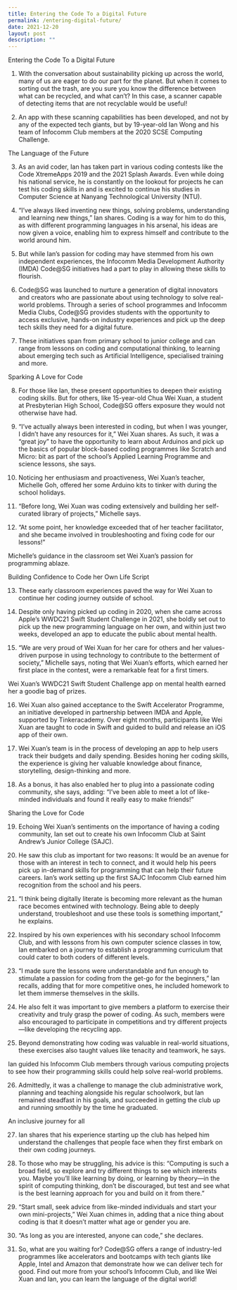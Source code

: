 ```yaml
---
title: Entering the Code To a Digital Future
permalink: /entering-digital-future/
date: 2021-12-20
layout: post
description: ""
---
```

Entering the Code To a Digital Future

1.	With the conversation about sustainability picking up across the world, many of us are eager to do our part for the planet. But when it comes to sorting out the trash, are you sure you know the difference between what can be recycled, and what can’t? In this case, a scanner capable of detecting items that are not recyclable would be useful!

2.	An app with these scanning capabilities has been developed, and not by any of the expected tech giants, but by 19-year-old Ian Wong and his team of Infocomm Club members  at the 2020 SCSE Computing Challenge.

The Language of the Future

3.	As an avid coder, Ian has taken part in various coding contests like the Code XtremeApps 2019 and the 2021 Splash Awards. Even while doing his national service, he is constantly on the lookout for projects he can test his coding skills in and is excited to continue his studies in Computer Science at Nanyang Technological University (NTU). 

4.	“I’ve always liked inventing new things, solving problems, understanding and learning new things,” Ian shares. Coding is a way for him to do this, as with different programming languages in his arsenal, his ideas are now given a voice, enabling him to express himself and contribute to the world around him.

5.	But while Ian’s passion for coding may have stemmed from his own independent experiences, the Infocomm Media Development Authority (IMDA) Code@SG initiatives had a part to play in allowing these skills to flourish.

6.	Code@SG was launched to nurture a generation of digital innovators and creators who are passionate about using technology to solve real-world problems. Through a series of school programmes and Infocomm Media Clubs, Code@SG provides students with the opportunity to access exclusive, hands-on industry experiences and pick up the deep tech skills they need for a digital future.

7.	These initiatives span from primary school to junior college and can range from lessons on coding and computational thinking, to learning about emerging tech such as Artificial Intelligence, specialised training and more.

Sparking A Love for Code

8.	For those like Ian, these present opportunities to deepen their existing coding skills. But for others, like 15-year-old Chua Wei Xuan, a student at Presbyterian High School, Code@SG offers exposure they would not otherwise have had.
9.	“I’ve actually always been interested in coding, but when I was younger, I didn’t have any resources for it,” Wei Xuan shares. As such, it was a “great joy” to have the opportunity to learn about Arduinos and pick up the basics of popular block-based coding programmes like Scratch and Micro: bit as part of the school’s Applied Learning Programme and science lessons, she says.

10.	Noticing her enthusiasm and proactiveness, Wei Xuan’s teacher, Michelle Goh, offered her some Arduino kits to tinker with during the school holidays.

11.	“Before long, Wei Xuan was coding extensively and building her self-curated library of projects,” Michelle says.

12.	“At some point, her knowledge exceeded that of her teacher facilitator, and she became involved in troubleshooting and fixing code for our lessons!”

 
Michelle’s guidance in the classroom set Wei Xuan’s passion for programming ablaze.

Building Confidence to Code her Own Life Script

13.	These early classroom experiences paved the way for Wei Xuan to continue her coding journey outside of school.

14.	Despite only having picked up coding in 2020, when she came across Apple’s WWDC21 Swift Student Challenge in 2021, she boldly set out to pick up the new programming language on her own, and within just two weeks, developed an app to educate the public about mental health. 

15.	“We are very proud of Wei Xuan for her care for others and her values-driven purpose in using technology to contribute to the betterment of society,” Michelle says, noting that Wei Xuan’s efforts, which earned her first place in the contest, were a remarkable feat for a first timers. 

 

Wei Xuan’s WWDC21 Swift Student Challenge app on mental health earned her a goodie bag of prizes.

16.	Wei Xuan also gained acceptance to the Swift Accelerator Programme, an initiative developed in partnership between IMDA and Apple, supported by Tinkeracademy. Over eight months, participants like Wei Xuan are taught to code in Swift and guided to build and release an iOS app of their own.

17.	Wei Xuan’s team is in the process of developing an app to help users track their budgets and daily spending. Besides honing her coding skills, the experience is giving her valuable knowledge about finance, storytelling, design-thinking and more. 

18.	As a bonus, it has also enabled her to plug into a passionate coding community, she says, adding: “I’ve been able to meet a lot of like-minded individuals and found it really easy to make friends!”

Sharing the Love for Code

19.	Echoing Wei Xuan’s sentiments on the importance of having a coding community, Ian set out to create his own Infocomm Club at Saint Andrew’s Junior College (SAJC).

20.	He saw this club as important for two reasons: It would be an avenue for those with an interest in tech to connect, and it would help his peers pick up in-demand skills for programming that can help their future careers. 
Ian’s work setting up the first SAJC Infocomm Club earned him recognition from the school and his peers.

21.	“I think being digitally literate is becoming more relevant as the human race becomes entwined with technology. Being able to deeply understand, troubleshoot and use these tools is something important,” he explains.

22.	Inspired by his own experiences with his secondary school Infocomm Club, and with lessons from his own computer science classes in tow, Ian embarked on a journey to establish a programming curriculum that could cater to both coders of different levels.

23.	“I made sure the lessons were understandable and fun enough to stimulate a passion for coding from the get-go for the beginners,” Ian recalls, adding that for more competitive ones, he included homework to let them immerse themselves in the skills. 

24.	He also felt it was important to give members a platform to exercise their creativity and truly grasp the power of coding. As such, members were also encouraged to participate in competitions and try different projects—like developing the recycling app. 

25.	Beyond demonstrating how coding was valuable in real-world situations, these exercises also taught values like tenacity and teamwork, he says.


Ian guided his Infocomm Club members through various computing projects to see how their programming skills could help solve real-world problems.

26.	Admittedly, it was a challenge to manage the club administrative work, planning and teaching alongside his regular schoolwork, but Ian remained steadfast in his goals, and succeeded in getting the club up and running smoothly by the time he graduated.

An inclusive journey for all

27.	Ian shares that his experience starting up the club has helped him understand the challenges that people face when they first embark on their own coding journeys.

28.	To those who may be struggling, his advice is this: “Computing is such a broad field, so explore and try different things to see which interests you. Maybe you’ll like learning by doing, or learning by theory—in the spirit of computing thinking, don’t be discouraged, but test and see what is the best learning approach for you and build on it from there.”

29.	“Start small, seek advice from like-minded individuals and start your own mini-projects,” Wei Xuan chimes in, adding that a nice thing about coding is that it doesn’t matter what age or gender you are. 

30.	“As long as you are interested, anyone can code,” she declares.

31.	So, what are you waiting for? Code@SG offers a range of industry-led programmes like accelerators and bootcamps with tech giants like Apple, Intel and Amazon that demonstrate how we can deliver tech for good. Find out more from your school’s Infocomm Club, and like Wei Xuan and Ian, you can learn the language of the digital world!
